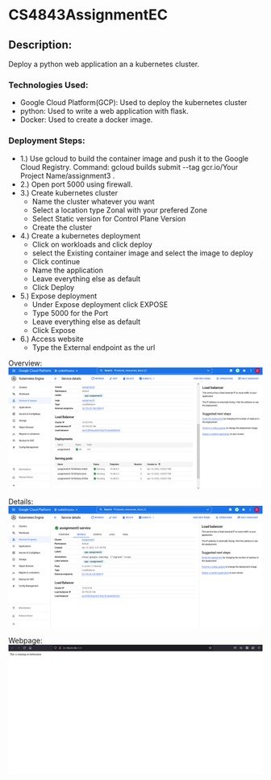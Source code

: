 # CS4843AssignmentEC
## Description:
Deploy a python web application an a kubernetes cluster.
### Technologies Used:
- Google Cloud Platform(GCP): Used to deploy the kubernetes cluster
- python: Used to write a web application with flask.
- Docker: Used to create a docker image.

### Deployment Steps:
- 1.) Use gcloud to build the container image and push it to the Google Cloud Registry. Command: gcloud builds submit --tag gcr.io/Your Project Name/assignment3 .
- 2.) Open port 5000 using firewall.
- 3.) Create kubernetes cluster
    - Name the cluster whatever you want
    - Select a location type Zonal with your prefered Zone
    - Select Static version for Control Plane Version
    - Create the cluster
- 4.) Create a kubernetes deployment
    - Click on workloads and click deploy
    - select the Existing container image and select the image to deploy
    - Click continue
    - Name the application
    - Leave everything else as default
    - Click Deploy
- 5.) Expose deployment
    - Under Expose deployment click EXPOSE
    - Type 5000 for the Port
    - Leave everything else as default
    - Click Expose
- 6.) Access website
    - Type the External endpoint as the url

Overview:
![cluster overview](overview.png)

Details:
![cluster details](details.png)

Webpage:
![webpage](webpage.png)

